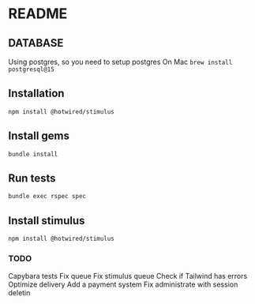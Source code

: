 # README

## DATABASE
Using postgres, so you need to setup postgres
On Mac
```brew install postgresql@15```

## Installation
```npm install @hotwired/stimulus```

## Install gems
```bundle install```

## Run tests
```bundle exec rspec spec```

## Install stimulus
```npm install @hotwired/stimulus```

### TODO
Capybara tests
Fix queue
Fix stimulus queue
Check if Tailwind has errors
Optimize delivery
Add a payment system
Fix administrate with session deletin

